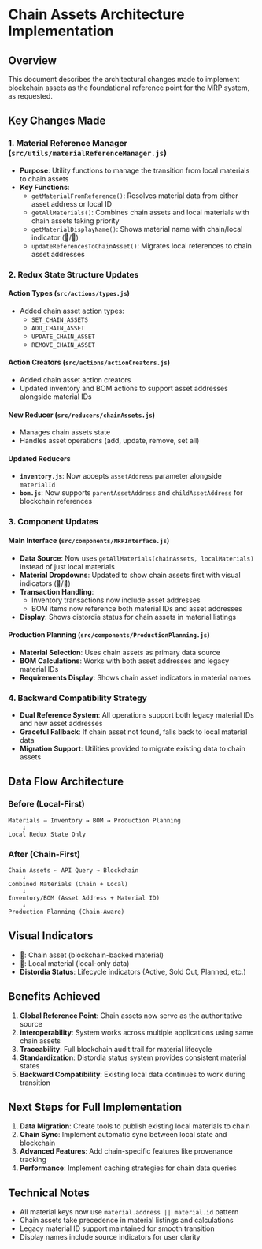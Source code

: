# Chain Assets Architecture Implementation

## Overview
This document describes the architectural changes made to implement blockchain assets as the foundational reference point for the MRP system, as requested.

## Key Changes Made

### 1. Material Reference Manager (`src/utils/materialReferenceManager.js`)
- **Purpose**: Utility functions to manage the transition from local materials to chain assets
- **Key Functions**:
  - `getMaterialFromReference()`: Resolves material data from either asset address or local ID
  - `getAllMaterials()`: Combines chain assets and local materials with chain assets taking priority
  - `getMaterialDisplayName()`: Shows material name with chain/local indicator (🔗/📝)
  - `updateReferencesToChainAsset()`: Migrates local references to chain asset addresses

### 2. Redux State Structure Updates

#### Action Types (`src/actions/types.js`)
- Added chain asset action types:
  - `SET_CHAIN_ASSETS`
  - `ADD_CHAIN_ASSET`
  - `UPDATE_CHAIN_ASSET`
  - `REMOVE_CHAIN_ASSET`

#### Action Creators (`src/actions/actionCreators.js`)
- Added chain asset action creators
- Updated inventory and BOM actions to support asset addresses alongside material IDs

#### New Reducer (`src/reducers/chainAssets.js`)
- Manages chain assets state
- Handles asset operations (add, update, remove, set all)

#### Updated Reducers
- **`inventory.js`**: Now accepts `assetAddress` parameter alongside `materialId`
- **`bom.js`**: Now supports `parentAssetAddress` and `childAssetAddress` for blockchain references

### 3. Component Updates

#### Main Interface (`src/components/MRPInterface.js`)
- **Data Source**: Now uses `getAllMaterials(chainAssets, localMaterials)` instead of just local materials
- **Material Dropdowns**: Updated to show chain assets first with visual indicators (🔗/📝)
- **Transaction Handling**: 
  - Inventory transactions now include asset addresses
  - BOM items now reference both material IDs and asset addresses
- **Display**: Shows distordia status for chain assets in material listings

#### Production Planning (`src/components/ProductionPlanning.js`)
- **Material Selection**: Uses chain assets as primary data source
- **BOM Calculations**: Works with both asset addresses and legacy material IDs
- **Requirements Display**: Shows chain asset indicators in material names

### 4. Backward Compatibility Strategy
- **Dual Reference System**: All operations support both legacy material IDs and new asset addresses
- **Graceful Fallback**: If chain asset not found, falls back to local material data
- **Migration Support**: Utilities provided to migrate existing data to chain assets

## Data Flow Architecture

### Before (Local-First)
```
Materials → Inventory → BOM → Production Planning
    ↓
Local Redux State Only
```

### After (Chain-First)
```
Chain Assets ← API Query → Blockchain
    ↓
Combined Materials (Chain + Local)
    ↓
Inventory/BOM (Asset Address + Material ID)
    ↓
Production Planning (Chain-Aware)
```

## Visual Indicators
- **🔗**: Chain asset (blockchain-backed material)
- **📝**: Local material (local-only data)
- **Distordia Status**: Lifecycle indicators (Active, Sold Out, Planned, etc.)

## Benefits Achieved
1. **Global Reference Point**: Chain assets now serve as the authoritative source
2. **Interoperability**: System works across multiple applications using same chain assets
3. **Traceability**: Full blockchain audit trail for material lifecycle
4. **Standardization**: Distordia status system provides consistent material states
5. **Backward Compatibility**: Existing local data continues to work during transition

## Next Steps for Full Implementation
1. **Data Migration**: Create tools to publish existing local materials to chain
2. **Chain Sync**: Implement automatic sync between local state and blockchain
3. **Advanced Features**: Add chain-specific features like provenance tracking
4. **Performance**: Implement caching strategies for chain data queries

## Technical Notes
- All material keys now use `material.address || material.id` pattern
- Chain assets take precedence in material listings and calculations
- Legacy material ID support maintained for smooth transition
- Display names include source indicators for user clarity
